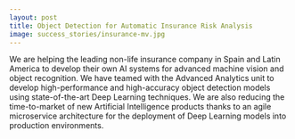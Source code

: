 ```yaml
---
layout: post
title: Object Detection for Automatic Insurance Risk Analysis
image: success_stories/insurance-mv.jpg
---
```

 

We are helping the leading non-life insurance company in Spain and Latin America to develop their own AI systems for advanced machine vision and object recognition. We have teamed with the Advanced Analytics unit to develop high-performance and high-accuracy object detection models using state-of-the-art Deep Learning techniques. We are also reducing the time-to-market of new Artificial Intelligence products thanks to an agile microservice architecture for the deployment of Deep Learning models into production environments. 
